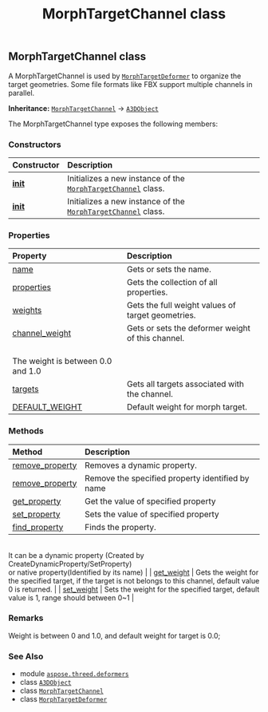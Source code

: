 ﻿---
title: MorphTargetChannel class
second_title: Aspose.3D for Python via .NET API References
description: 
type: docs
weight: 30
url: /aspose.threed.deformers/morphtargetchannel/
is_root: false
---

## MorphTargetChannel class

A MorphTargetChannel is used by [`MorphTargetDeformer`](/3d/python-net/aspose.threed.deformers/morphtargetdeformer) to organize the target geometries.
Some file formats like FBX support multiple channels in parallel.



**Inheritance:** [`MorphTargetChannel`](/3d/python-net/aspose.threed.deformers/morphtargetchannel) → 
[`A3DObject`](/3d/python-net/aspose.threed/a3dobject)



The MorphTargetChannel type exposes the following members:

### Constructors
| Constructor | Description |
| :- | :- |
| [__init__](/3d/python-net/aspose.threed.deformers/morphtargetchannel/__init__/#str) | Initializes a new instance of the [`MorphTargetChannel`](/3d/python-net/aspose.threed.deformers/morphtargetchannel) class. |
| [__init__](/3d/python-net/aspose.threed.deformers/morphtargetchannel/__init__/#) | Initializes a new instance of the [`MorphTargetChannel`](/3d/python-net/aspose.threed.deformers/morphtargetchannel) class. |


### Properties
| Property | Description |
| :- | :- |
| [name](/3d/python-net/aspose.threed.deformers/morphtargetchannel/name) | Gets or sets the name. |
| [properties](/3d/python-net/aspose.threed.deformers/morphtargetchannel/properties) | Gets the collection of all properties. |
| [weights](/3d/python-net/aspose.threed.deformers/morphtargetchannel/weights) | Gets the full weight values of target geometries. |
| [channel_weight](/3d/python-net/aspose.threed.deformers/morphtargetchannel/channel_weight) | Gets or sets the deformer weight of this channel. <br/>The weight is between 0.0 and 1.0 |
| [targets](/3d/python-net/aspose.threed.deformers/morphtargetchannel/targets) | Gets all targets associated with the channel. |
| [DEFAULT_WEIGHT](/3d/python-net/aspose.threed.deformers/morphtargetchannel/default_weight) | Default weight for morph target. |


### Methods
| Method | Description |
| :- | :- |
| [remove_property](/3d/python-net/aspose.threed.deformers/morphtargetchannel/remove_property/#aspose.threed.Property) | Removes a dynamic property. |
| [remove_property](/3d/python-net/aspose.threed.deformers/morphtargetchannel/remove_property/#str) | Remove the specified property identified by name |
| [get_property](/3d/python-net/aspose.threed.deformers/morphtargetchannel/get_property/#str) | Get the value of specified property |
| [set_property](/3d/python-net/aspose.threed.deformers/morphtargetchannel/set_property/#str-any) | Sets the value of specified property |
| [find_property](/3d/python-net/aspose.threed.deformers/morphtargetchannel/find_property/#str) | Finds the property.<br/>It can be a dynamic property (Created by CreateDynamicProperty/SetProperty) <br/>or native property(Identified by its name) |
| [get_weight](/3d/python-net/aspose.threed.deformers/morphtargetchannel/get_weight/#aspose.threed.entities.Shape) | Gets the weight for the specified target, if the target is not belongs to this channel, default value 0 is returned. |
| [set_weight](/3d/python-net/aspose.threed.deformers/morphtargetchannel/set_weight/#aspose.threed.entities.Shape-float) | Sets the weight for the specified target, default value is 1, range should between 0~1 |



### Remarks 


Weight is between 0 and 1.0, and default weight for target is 0.0;

### See Also
* module [`aspose.threed.deformers`](..)
* class [`A3DObject`](/3d/python-net/aspose.threed/a3dobject)
* class [`MorphTargetChannel`](/3d/python-net/aspose.threed.deformers/morphtargetchannel)
* class [`MorphTargetDeformer`](/3d/python-net/aspose.threed.deformers/morphtargetdeformer)
